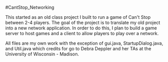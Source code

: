#CantStop_Networking

This started as an old class project I built to run a game of Can't Stop between 2-4 players. The goal of the project is to translate my old project into a new network application. In order to do this, I plan to build a game server to host games and a client to allow players to play over a network.

All files are my own work with the exception of gui.java, StartupDialog.java, and Util.java which credits for go to Debra Deppler and her TAs at the University of Wisconsin - Madison. 